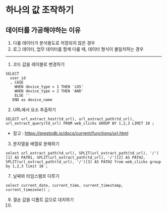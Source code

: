 # 하나의 값 조작하기
## 데이터를 가공해야하는 이유
1. 다룰 데이터가 분석용도로 저장되지 않은 경우
2. 로그 데이터, 업무 데이터를 함께 다룰 때, 데이터 형식이 불일치하는 경우

--------

1. 코드 값을 레이블로 변경하기
```
SELECT
  user_id
  , CASE
    WHEN device_type = 1 THEN 'iOS'
    WHEN device_type = 2 THEN 'AND'
    ELSE ''
   END as device_name
```
2. URL에서 요소 추출하기
```
SELECT url_extract_host(td_url), url_extract_path(td_url), url_extract_query(td_url) FROM web_clicks GROUP BY 1,2,3 LIMIT 10 ; 
```
- 참고 : https://prestodb.io/docs/current/functions/url.html
3. 문자열을 배열로 분해하기
```
select url_extract_path(td_url), SPLIT(url_extract_path(td_url), '/')[1] AS PATH1, SPLIT(url_extract_path(td_url), '/')[2] AS PATH2, SPLIT(url_extract_path(td_url), '/')[3] AS PATH2 from web_clicks group by 1,2,3 limit 10 ; 
```
7. 날짜와 타임스탬프 다루기
```
select current_date, current_time, current_timestamp, current_timezone() ;
```
9. 결손 값을 디폴트 값으로 대치하기
10. 
